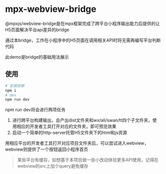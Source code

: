 # mpx-webview-bridge

@mpxjs/webview-bridge是在mpx框架完成了跨平台小程序输出能力后提供的让H5页面解决平台api差异的bridge

通过本bridge，工作在小程序中的H5页面在调用相关API时将无需再编写平台判断代码

此demo是bridge的基础用法展示

## 使用

```bash
# 安装依赖
npm i
# dev
npm run dev
```

npm run dev将会进行两项任务
1. 进行跨平台构建输出，会产出dist文件夹和wx/ali/swan/tt四个子文件夹，使用相应的开发者工具打开对应的文件夹，即可预览效果
2. 启动一个简单的http-server托管H5文件夹下的html和js资源

用相应平台的开发者工具打开对应项目文件夹后，可以尝试进入webview，webview则提供了一个按钮返回小程序首页

> 某些平台有缓存，如想基于本项目做一些小改动体验更多API使用，记得在webview的src上加个query避免缓存
